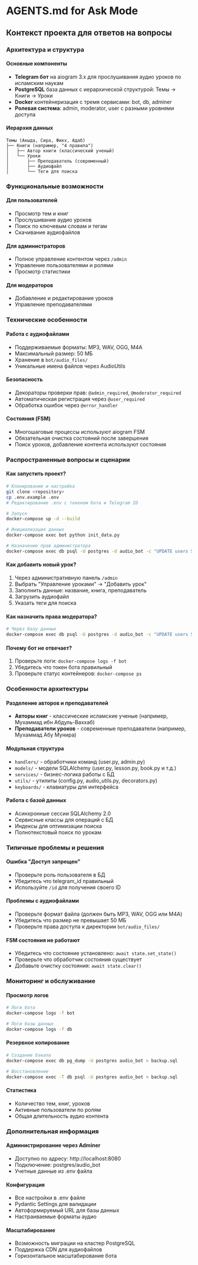 # AGENTS.md for Ask Mode

## Контекст проекта для ответов на вопросы

### Архитектура и структура

#### Основные компоненты
- **Telegram бот** на aiogram 3.x для прослушивания аудио уроков по исламским наукам
- **PostgreSQL** база данных с иерархической структурой: Темы → Книги → Уроки
- **Docker** контейнеризация с тремя сервисами: bot, db, adminer
- **Ролевая система**: admin, moderator, user с разными уровнями доступа

#### Иерархия данных
```
Темы (Акыда, Сира, Фикх, Адаб)
├── Книги (например, "4 правила")
│   ├── Автор книги (классический ученый)
│   └── Уроки
│       ├── Преподаватель (современный)
│       ├── Аудиофайл
│       └── Теги для поиска
```

### Функциональные возможности

#### Для пользователей
- Просмотр тем и книг
- Прослушивание аудио уроков
- Поиск по ключевым словам и тегам
- Скачивание аудиофайлов

#### Для администраторов
- Полное управление контентом через `/admin`
- Управление пользователями и ролями
- Просмотр статистики

#### Для модераторов
- Добавление и редактирование уроков
- Управление преподавателями

### Технические особенности

#### Работа с аудиофайлами
- Поддерживаемые форматы: MP3, WAV, OGG, M4A
- Максимальный размер: 50 МБ
- Хранение в `bot/audio_files/`
- Уникальные имена файлов через AudioUtils

#### Безопасность
- Декораторы проверки прав: `@admin_required`, `@moderator_required`
- Автоматическая регистрация через `@user_required`
- Обработка ошибок через `@error_handler`

#### Состояния (FSM)
- Многошаговые процессы используют aiogram FSM
- Обязательная очистка состояний после завершения
- Поиск уроков, добавление контента используют состояния

### Распространенные вопросы и сценарии

#### Как запустить проект?
```bash
# Клонирование и настройка
git clone <repository>
cp .env.example .env
# Редактирование .env с токеном бота и Telegram ID

# Запуск
docker-compose up -d --build

# Инициализация данных
docker-compose exec bot python init_data.py

# Назначение прав администратора
docker-compose exec db psql -U postgres -d audio_bot -c "UPDATE users SET role_id = 1 WHERE telegram_id = ВАШ_ID;"
```

#### Как добавить новый урок?
1. Через административную панель `/admin`
2. Выбрать "Управление уроками" → "Добавить урок"
3. Заполнить данные: название, книга, преподаватель
4. Загрузить аудиофайл
5. Указать теги для поиска

#### Как назначить права модератора?
```bash
# Через базу данных
docker-compose exec db psql -U postgres -d audio_bot -c "UPDATE users SET role_id = 2 WHERE telegram_id = ID_ПОЛЬЗОВАТЕЛЯ;"
```

#### Почему бот не отвечает?
1. Проверьте логи: `docker-compose logs -f bot`
2. Убедитесь что токен бота правильный
3. Проверьте статус контейнеров: `docker-compose ps`

### Особенности архитектуры

#### Разделение авторов и преподавателей
- **Авторы книг** - классические исламские ученые (например, Мухаммад ибн Абдуль-Ваххаб)
- **Преподаватели уроков** - современные преподаватели (например, Мухаммад Абу Мунира)

#### Модульная структура
- `handlers/` - обработчики команд (user.py, admin.py)
- `models/` - модели SQLAlchemy (user.py, lesson.py, book.py и т.д.)
- `services/` - бизнес-логика работы с БД
- `utils/` - утилиты (config.py, audio_utils.py, decorators.py)
- `keyboards/` - клавиатуры для интерфейса

#### Работа с базой данных
- Асинхронные сессии SQLAlchemy 2.0
- Сервисные классы для операций с БД
- Индексы для оптимизации поиска
- Полнотекстовый поиск по урокам

### Типичные проблемы и решения

#### Ошибка "Доступ запрещен"
- Проверьте роль пользователя в БД
- Убедитесь что telegram_id правильный
- Используйте `/id` для получения своего ID

#### Проблемы с аудиофайлами
- Проверьте формат файла (должен быть MP3, WAV, OGG или M4A)
- Убедитесь что размер не превышает 50 МБ
- Проверьте права доступа к директории `bot/audio_files/`

#### FSM состояния не работают
- Убедитесь что состояние установлено: `await state.set_state()`
- Проверьте что обработчик состояния существует
- Добавьте очистку состояния: `await state.clear()`

### Мониторинг и обслуживание

#### Просмотр логов
```bash
# Логи бота
docker-compose logs -f bot

# Логи базы данных
docker-compose logs -f db
```

#### Резервное копирование
```bash
# Создание бэкапа
docker-compose exec db pg_dump -U postgres audio_bot > backup.sql

# Восстановление
docker-compose exec -T db psql -U postgres audio_bot < backup.sql
```

#### Статистика
- Количество тем, книг, уроков
- Активные пользователи по ролям
- Общая длительность аудио контента

### Дополнительная информация

#### Администрирование через Adminer
- Доступно по адресу: http://localhost:8080
- Подключение: postgres/audio_bot
- Учетные данные из .env файла

#### Конфигурация
- Все настройки в .env файле
- Pydantic Settings для валидации
- Автоформируемый URL для базы данных
- Настраиваемые форматы аудио

#### Масштабирование
- Возможность миграции на кластер PostgreSQL
- Поддержка CDN для аудиофайлов
- Горизонтальное масштабирование бота